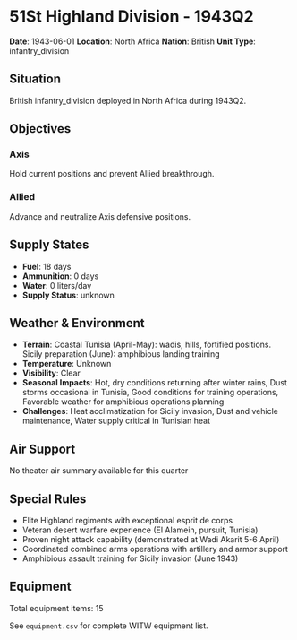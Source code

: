 # 51St Highland Division - 1943Q2

**Date**: 1943-06-01
**Location**: North Africa
**Nation**: British
**Unit Type**: infantry_division

## Situation

British infantry_division deployed in North Africa during 1943Q2.

## Objectives

### Axis
Hold current positions and prevent Allied breakthrough.

### Allied
Advance and neutralize Axis defensive positions.

## Supply States

- **Fuel**: 18 days
- **Ammunition**: 0 days
- **Water**: 0 liters/day
- **Supply Status**: unknown

## Weather & Environment

- **Terrain**: Coastal Tunisia (April-May): wadis, hills, fortified positions. Sicily preparation (June): amphibious landing training
- **Temperature**: Unknown
- **Visibility**: Clear
- **Seasonal Impacts**: Hot, dry conditions returning after winter rains, Dust storms occasional in Tunisia, Good conditions for training operations, Favorable weather for amphibious operations planning
- **Challenges**: Heat acclimatization for Sicily invasion, Dust and vehicle maintenance, Water supply critical in Tunisian heat

## Air Support

No theater air summary available for this quarter

## Special Rules

- Elite Highland regiments with exceptional esprit de corps
- Veteran desert warfare experience (El Alamein, pursuit, Tunisia)
- Proven night attack capability (demonstrated at Wadi Akarit 5-6 April)
- Coordinated combined arms operations with artillery and armor support
- Amphibious assault training for Sicily invasion (June 1943)

## Equipment

Total equipment items: 15

See `equipment.csv` for complete WITW equipment list.

